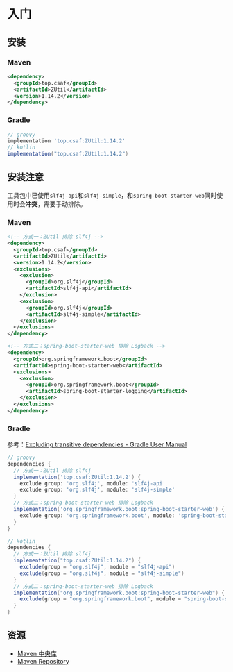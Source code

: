 # 入门

## 安装

### Maven

```xml
<dependency>
  <groupId>top.csaf</groupId>
  <artifactId>ZUtil</artifactId>
  <version>1.14.2</version>
</dependency>
```

### Gradle

```groovy
// groovy
implementation 'top.csaf:ZUtil:1.14.2'
// kotlin
implementation("top.csaf:ZUtil:1.14.2")
```

## 安装注意

工具包中已使用`slf4j-api`和`slf4j-simple`，和`spring-boot-starter-web`同时使用时会**冲突**，需要手动排除。

### Maven

```xml
<!-- 方式一：ZUtil 排除 slf4j -->
<dependency>
  <groupId>top.csaf</groupId>
  <artifactId>ZUtil</artifactId>
  <version>1.14.2</version>
  <exclusions>
    <exclusion>
      <groupId>org.slf4j</groupId>
      <artifactId>slf4j-api</artifactId>
    </exclusion>
    <exclusion>
      <groupId>org.slf4j</groupId>
      <artifactId>slf4j-simple</artifactId>
    </exclusion>
  </exclusions>
</dependency>

<!-- 方式二：spring-boot-starter-web 排除 Logback -->
<dependency>
  <groupId>org.springframework.boot</groupId>
  <artifactId>spring-boot-starter-web</artifactId>
  <exclusions>
    <exclusion>
      <groupId>org.springframework.boot</groupId>
      <artifactId>spring-boot-starter-logging</artifactId>
    </exclusion>
  </exclusions>
</dependency>
```

### Gradle
参考：[Excluding transitive dependencies - Gradle User Manual](https://docs.gradle.org/current/userguide/dependency_downgrade_and_exclude.html#sec:excluding-transitive-deps)

```groovy
// groovy
dependencies {
  // 方式一：ZUtil 排除 slf4j
  implementation('top.csaf:ZUtil:1.14.2') {
    exclude group: 'org.slf4j', module: 'slf4j-api'
    exclude group: 'org.slf4j', module: 'slf4j-simple'
  }
  // 方式二：spring-boot-starter-web 排除 Logback
  implementation('org.springframework.boot:spring-boot-starter-web') {
    exclude group: 'org.springframework.boot', module: 'spring-boot-starter-logging'
  }
}

// kotlin
dependencies {
  // 方式一：ZUtil 排除 slf4j
  implementation("top.csaf:ZUtil:1.14.2") {
    exclude(group = "org.slf4j", module = "slf4j-api")
    exclude(group = "org.slf4j", module = "slf4j-simple")
  }
  // 方式二：spring-boot-starter-web 排除 Logback
  implementation("org.springframework.boot:spring-boot-starter-web") {
    exclude(group = "org.springframework.boot", module = "spring-boot-starter-logging")
  }
}

```

## 资源

* [Maven 中央库](https://search.maven.org/artifact/top.csaf/ZUtil)
* [Maven Repository](https://mvnrepository.com/artifact/top.csaf/ZUtil)
